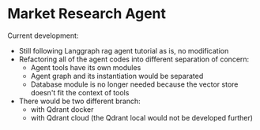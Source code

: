 # Market Research Agent

Current development:
- Still following Langgraph rag agent tutorial as is, no modification
- Refactoring all of the agent codes into different separation of concern:
    - Agent tools have its own modules
    - Agent graph and its instantiation would be separated
    - Database module is no longer needed because the vector store doesn't fit the context of tools
- There would be two different branch:
    - with Qdrant docker
    - with Qdrant cloud (the Qdrant local would not be developed further)